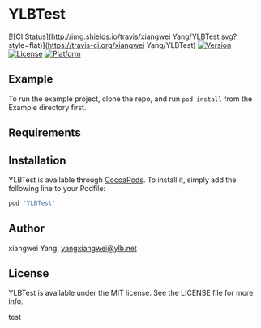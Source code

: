 # YLBTest

[![CI Status](http://img.shields.io/travis/xiangwei Yang/YLBTest.svg?style=flat)](https://travis-ci.org/xiangwei Yang/YLBTest)
[![Version](https://img.shields.io/cocoapods/v/YLBTest.svg?style=flat)](http://cocoapods.org/pods/YLBTest)
[![License](https://img.shields.io/cocoapods/l/YLBTest.svg?style=flat)](http://cocoapods.org/pods/YLBTest)
[![Platform](https://img.shields.io/cocoapods/p/YLBTest.svg?style=flat)](http://cocoapods.org/pods/YLBTest)

## Example

To run the example project, clone the repo, and run `pod install` from the Example directory first.

## Requirements

## Installation

YLBTest is available through [CocoaPods](http://cocoapods.org). To install
it, simply add the following line to your Podfile:

```ruby
pod 'YLBTest'
```

## Author

xiangwei Yang, yangxiangwei@ylb.net

## License

YLBTest is available under the MIT license. See the LICENSE file for more info.

test

